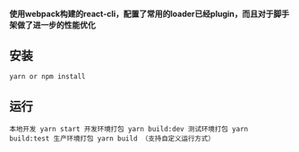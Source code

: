 #### 使用webpack构建的react-cli，配置了常用的loader已经plugin，而且对于脚手架做了进一步的性能优化

## 安装
`yarn or npm install`

## 运行
`
本地开发 yarn start
开发环境打包 yarn build:dev
测试环境打包 yarn build:test
生产环境打包 yarn build
（支持自定义运行方式）
`